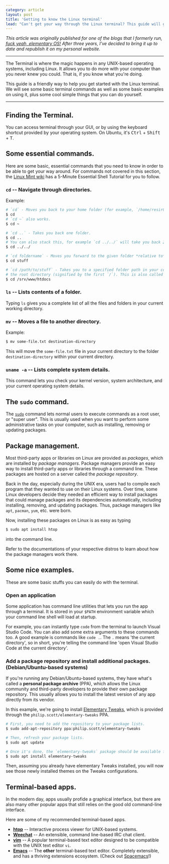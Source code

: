 ```yaml
---
category: article
layout: post
title: 'Getting to know the Linux terminal'
lead: "Can't get your way through the Linux terminal? This guide will get you up and running in minutes."
---
```


<!-- Add image here in the future. -->

_This article was originally published for one of the blogs that I formerly run, [fuck yeah, elementary OS!](https://fuckyeah-elementaryos.tumblr.com/post/84584655168/getting-to-know-the-linux-terminal-a-fyeos-guide) After three years, I've decided to bring it up to date and republish it on my personal website._

---

The Terminal is where the magic happens in any UNIX-based operating systems, including Linux. It allows you to do more with your computer than you never knew you could. That is, if you know what you're doing.

This guide is a friendly way to help you get started with the Linux terminal. We will see some basic terminal commands as well as some basic examples on using it, plus some cool simple things that you can do yourself.

---

## Finding the Terminal.

You can access terminal through your GUI, or by using the keyboard shortcut provided by your operating system. On Ubuntu, it's <kbd>Ctrl</kbd> + <kbd>Shift</kbd> + <kbd>T</kbd>.

## Some essential commands.

Here are some basic, essential commands that you need to know in order to be able to get your way around. For commands not covered in this section, the [Linux Mint wiki](http://community.linuxmint.com/tutorial/view/100) has a 5-Minute Essential Shell Tutorial for you to follow.

### `cd` -- Navigate through directories.

Example:

```bash
# `cd` - Moves you back to your home folder (for example, `/home/resir014`).
$ cd
# `cd ~` also works.
$ cd ~

# `cd ..` - Takes you back one folder.
$ cd ..
# You can also stack this, for example `cd ../../` will take you back 2 folders.
$ cd ../../

# `cd foldername` - Moves you forward to the given folder *relative to* your current folder.
$ cd stuff

# `cd /path/to/stuff` - Takes you to a specified folder path in your computer, starting from
# the root directory (signified by the first `/`). This is also called an 'absolute path'.
$ cd /srv/www/htdocs
```

### `ls` -- Lists contents of a folder.

Typing `ls` gives you a complete list of all the files and folders in your current working directory.

<!-- Add image here in the future. -->

### `mv` -- Moves a file to another directory.

Example:

```bash
$ mv some-file.txt destination-directory
```

This will move the `some-file.txt` file in your current directory to the folder `destination-directory` within your current directory.

<!-- Add image here in the future. -->

### `uname -a` -- Lists complete system details.

This command lets you check your kernel version, system architecture, and your current operating system details.

<!-- Add image here in the future. -->

## The `sudo` command.

The [`sudo`](http://www.sudo.ws/) command lets normal users to execute commands as a root user, or "super user". This is usually used when you want to perform some administrative tasks on your computer, such as installing, removing or updating packages.

## Package management.

Most third-party apps or libraries on Linux are provided as _packages_, which are installed by _package managers_. Package managers provide an easy way to install third-party apps or libraries through a command line. These packages are hosted on a server called the _package repository_.

Back in the day, especially during the UNIX era, users had to compile each program that they wanted to use on their Linux systems. Over time, some Linux developers decide they needed an efficient way to install packages that could manage packages and its dependencies automatically, including installing, removing, and updating packages. Thus, package managers like `apt`, `pacman`, `yum`, etc. were born.

Now, installing these packages on Linux is as easy as typing

```bash
$ sudo apt install htop
```

into the command line.

Refer to the documentations of your respective distros to learn about how the package managers work there.

## Some nice examples.

These are some basic stuffs you can easily do with the terminal.

### Open an application

Some application has command line utilities that lets you run the app through a terminal. It is stored in your `$PATH` environment variable which your command line shell will load at startup.

For example, you can instantly type `code` from the terminal to launch Visual Studio Code. You can also add some extra arguments to these commands too. A good example is commands like `code .`. The `.` means 'the current directory', so in short, you're telling the command line 'open Visual Studio Code at the current directory'.

### Add a package repository and install additional packages. (Debian/Ubuntu-based systems)

If you're running any Debian/Ubuntu-based systems, they have what's called a **personal package archive** (PPA), which allows the Linux community and third-party developers to provide their own package repository. This usually allows you to install the latest version of any app directly from its vendor.

In this example, we're going to install [Elementary Tweaks](https://github.com/elementary-tweaks/elementary-tweaks), which is provided through the `philip.scott/elementary-tweaks` PPA.

```bash
# First, you need to add the repository to your package lists.
$ sudo add-apt-repository ppa:philip.scott/elementary-tweaks

# Then, refresh your package lists.
$ sudo apt update

# Once it's done, the `elementary-tweaks` package should be available for you to install.
$ sudo apt install elementary-tweaks
```

Then, assuming you already have elementary Tweaks installed, you will now see those newly installed themes on the Tweaks configurations.

## Terminal-based apps.

In the modern day, apps usually profide a graphical interface, but there are also many other popular apps that still relies on the good old command-line interface.

Here are some of my recommended terminal-based apps.

- **[htop](http://hisham.hm/htop/)** -- Interactive process viewer for UNIX-based systems.
- **[Weechat](https://weechat.org/)** -- An extensible, command line-based IRC chat client.
- **[vim](https://vim.sourceforge.io/)** -- A popular terminal-based text editor designed to be compatible with the UNIX text editor `vi`.
- **[Emacs](https://www.gnu.org/software/emacs/)** -- The **other** terminal-based text editor. Completely extensible, and has a thriving extensions ecosystem. (Check out [Spacemacs](http://spacemacs.org/)!)

